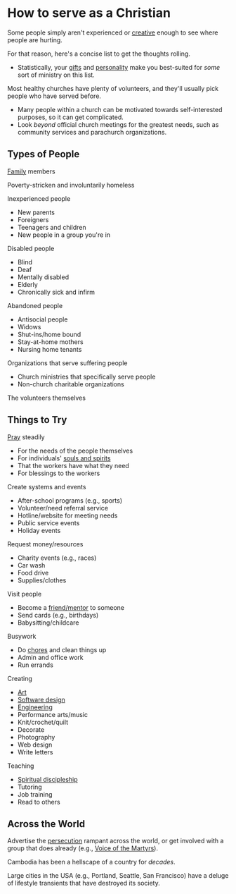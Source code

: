 
# How to serve as a Christian

Some people simply aren't experienced or [creative](mind-creativity.md) enough to see where people are hurting.

For that reason, here's a concise list to get the thoughts rolling.

- Statistically, your [gifts](christian-gifts.md) and [personality](personality.md) make you best-suited for *some* sort of ministry on this list.

Most healthy churches have plenty of volunteers, and they'll usually pick people who have served before.

- Many people within a church can be motivated towards self-interested purposes, so it can get complicated.
- Look *beyond* official church meetings for the greatest needs, such as community services and parachurch organizations.

## Types of People

[Family](people-family.md) members

Poverty-stricken and involuntarily homeless

Inexperienced people

- New parents
- Foreigners
- Teenagers and children
- New people in a group you're in

Disabled people

- Blind
- Deaf
- Mentally disabled
- Elderly
- Chronically sick and infirm

Abandoned people

- Antisocial people
- Widows
- Shut-ins/home bound
- Stay-at-home mothers
- Nursing home tenants

Organizations that serve suffering people

- Church ministries that specifically serve people
- Non-church charitable organizations

The volunteers themselves

## Things to Try

[Pray](christian-prayer.md) steadily

- For the needs of the people themselves
- For individuals' [souls and spirits](humanity.md)
- That the workers have what they need
- For blessings to the workers

Create systems and events

- After-school programs (e.g., sports)
- Volunteer/need referral service
- Hotline/website for meeting needs
- Public service events
- Holiday events

Request money/resources

- Charity events (e.g., races)
- Car wash
- Food drive
- Supplies/clothes

Visit people

- Become a [friend/mentor](people-4_friends.md) to someone
- Send cards (e.g., birthdays)
- Babysitting/childcare

Busywork

- Do [chores](home-housekeeping.md) and clean things up
- Admin and office work
- Run errands

Creating

- [Art](values-quality.md)
- [Software design](programming-basics.md)
- [Engineering](engineering.md)
- Performance arts/music
- Knit/crochet/quilt
- Decorate
- Photography
- Web design
- Write letters

Teaching

- [Spiritual discipleship](christian-discipleship.md)
- Tutoring
- Job training
- Read to others

## Across the World

Advertise the [persecution](christian-persecution.md) rampant across the world, or get involved with a group that does already (e.g., [Voice of the Martyrs](https://www.persecution.com/)).

Cambodia has been a hellscape of a country for *decades*.

Large cities in the USA (e.g., Portland, Seattle, San Francisco) have a deluge of lifestyle transients that have destroyed its society.
